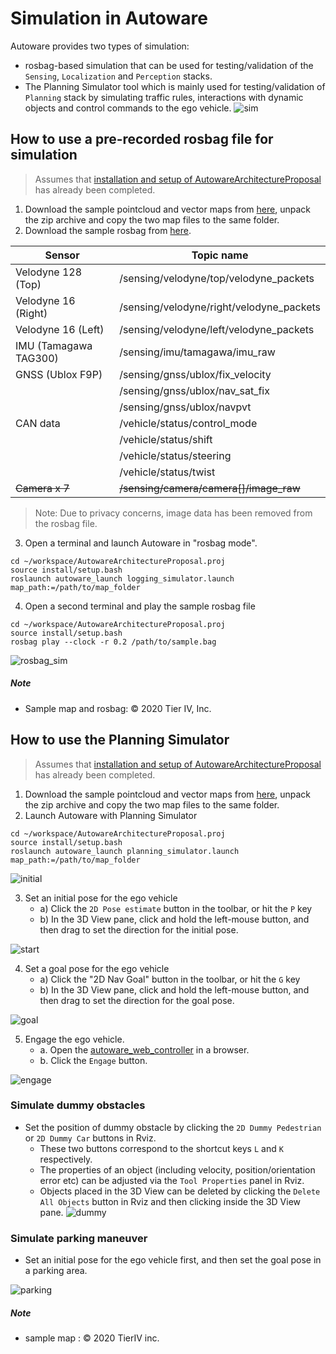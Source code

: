 # Simulation in Autoware

Autoware provides two types of simulation:
- rosbag-based simulation that can be used for testing/validation of the `Sensing`, `Localization` and `Perception` stacks.
- The Planning Simulator tool which is mainly used for testing/validation of `Planning` stack by simulating traffic rules, interactions with dynamic objects and control commands to the ego vehicle.
![sim](https://user-images.githubusercontent.com/8327598/79709776-0bd47b00-82fe-11ea-872e-d94ef25bc3bf.png)

## How to use a pre-recorded rosbag file for simulation
> Assumes that [installation and setup of AutowareArchitectureProposal](../README.md#installation-steps) has already been completed.

1. Download the sample pointcloud and vector maps from [here](https://drive.google.com/open?id=197kgRfSomZzaSbRrjWTx614le2qN-oxx), unpack the zip archive and copy the two map files to the same folder.
2. Download the sample rosbag from [here](https://drive.google.com/open?id=1BFcNjIBUVKwupPByATYczv2X4qZtdAeD).

| Sensor                | Topic name                               |
| --------------------- | ---------------------------------------- |
| Velodyne 128 (Top)    | /sensing/velodyne/top/velodyne_packets   |
| Velodyne 16 (Right)   | /sensing/velodyne/right/velodyne_packets |
| Velodyne 16 (Left)    | /sensing/velodyne/left/velodyne_packets  |
| IMU (Tamagawa TAG300) | /sensing/imu/tamagawa/imu_raw            |
| GNSS (Ublox F9P)      | /sensing/gnss/ublox/fix_velocity         |
|                       | /sensing/gnss/ublox/nav_sat_fix          |
|                       | /sensing/gnss/ublox/navpvt               |
| CAN data              | /vehicle/status/control_mode             |
|                       | /vehicle/status/shift                    |
|                       | /vehicle/status/steering                 |
|                       | /vehicle/status/twist                    |
| ~~Camera x 7~~        | ~~/sensing/camera/camera[]/image_raw~~   |

> Note: Due to privacy concerns, image data has been removed from the rosbag file.

3. Open a terminal and launch Autoware in "rosbag mode".

```
cd ~/workspace/AutowareArchitectureProposal.proj
source install/setup.bash
roslaunch autoware_launch logging_simulator.launch map_path:=/path/to/map_folder
```

4. Open a second terminal and play the sample rosbag file

```
cd ~/workspace/AutowareArchitectureProposal.proj
source install/setup.bash
rosbag play --clock -r 0.2 /path/to/sample.bag
```

![rosbag_sim](https://user-images.githubusercontent.com/10920881/79726334-9381b000-8325-11ea-9ac6-ebbb29b11f14.png)

##### Note

- Sample map and rosbag: © 2020 Tier IV, Inc.

## How to use the Planning Simulator

> Assumes that [installation and setup of AutowareArchitectureProposal](../README.md#installation-steps) has already been completed.

1. Download the sample pointcloud and vector maps from [here](https://drive.google.com/open?id=197kgRfSomZzaSbRrjWTx614le2qN-oxx), unpack the zip archive and copy the two map files to the same folder.
2. Launch Autoware with Planning Simulator

```
cd ~/workspace/AutowareArchitectureProposal.proj
source install/setup.bash
roslaunch autoware_launch planning_simulator.launch map_path:=/path/to/map_folder
```

![initial](https://user-images.githubusercontent.com/10920881/79816587-8b298380-83be-11ea-967c-8c45772e30f4.png)

3. Set an initial pose for the ego vehicle
   - a) Click the `2D Pose estimate` button in the toolbar, or hit the `P` key
   - b) In the 3D View pane, click and hold the left-mouse button, and then drag to set the direction for the initial pose.

![start](https://user-images.githubusercontent.com/10920881/79816595-8e247400-83be-11ea-857a-32cf096ac3dc.png)

4. Set a goal pose for the ego vehicle
   - a) Click the "2D Nav Goal" button in the toolbar, or hit the `G` key
   - b) In the 3D View pane, click and hold the left-mouse button, and then drag to set the direction for the goal pose.

![goal](https://user-images.githubusercontent.com/10920881/79816596-8fee3780-83be-11ea-9ee4-caabbef3a385.png)

5. Engage the ego vehicle.
   - a. Open the [autoware_web_controller](http://localhost:8085/autoware_web_controller/index.html) in a browser.
   - b. Click the `Engage` button.

![engage](https://user-images.githubusercontent.com/10920881/79714298-4db7ee00-830b-11ea-9ac4-11e126d7a7c4.png)

### Simulate dummy obstacles

- Set the position of dummy obstacle by clicking the `2D Dummy Pedestrian` or `2D Dummy Car` buttons in Rviz.
  - These two buttons correspond to the shortcut keys `L` and `K` respectively.
  - The properties of an object (including velocity, position/orientation error etc) can be adjusted via the `Tool Properties` panel in Rviz.
  - Objects placed in the 3D View can be deleted by clicking the `Delete All Objects` button in Rviz and then clicking inside the 3D View pane.
    ![dummy](https://user-images.githubusercontent.com/10920881/79742437-c9cb2980-833d-11ea-8ad7-7c3ed1a96540.png)

### Simulate parking maneuver

- Set an initial pose for the ego vehicle first, and then set the goal pose in a parking area.

![parking](https://user-images.githubusercontent.com/10920881/79817389-56b6c700-83c0-11ea-873b-6ec73c8a5c38.png)

##### Note

- sample map : © 2020 TierIV inc.
